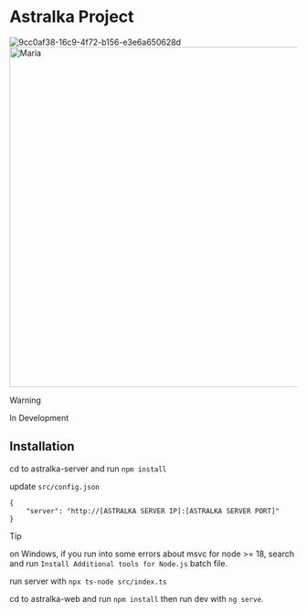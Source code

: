 # Astralka Project #
![9cc0af38-16c9-4f72-b156-e3e6a650628d](https://github.com/coopernyc/astralka/assets/11201225/5fd9ffcb-453b-43eb-9b7f-729b2dc914a2)  
<img width="596" alt="Maria" src="https://github.com/coopernyc/astralka/assets/11201225/7306c6dc-0d13-4e1f-a53e-ada844a6774b">

> [!WARNING]
> In Development

## Installation ##

cd to astralka-server and run `npm install`

update `src/config.json`

```
{
    "server": "http://[ASTRALKA SERVER IP]:[ASTRALKA SERVER PORT]"
}
```

> [!TIP]
> on Windows, if you run into some errors about msvc for node >= 18, search and run `Install Additional tools for Node.js` batch file.

run server with `npx ts-node src/index.ts`

cd to astralka-web and run `npm install`
then run dev with `ng serve`.
